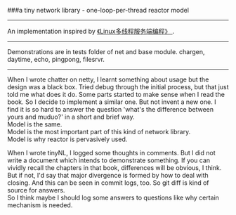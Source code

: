 ###a tiny network library - one-loop-per-thread reactor model
***
An implementation inspired by [ 《Linux多线程服务端编程》 ](https://book.douban.com/subject/20471211/).

***
Demonstrations are in tests folder of net and base module.
chargen, daytime, echo, pingpong, filesrvr.
***
When I wrote chatter on netty, I learnt something about usage but the design was a black box.
Tried debug through the initial process, but that just told me what does it do.
Some parts started to make sense when I read the book. So I decide to implement a similar one. But not invent a new one. 
I find it is so hard to answer the question 'what's the difference between yours and muduo?' in a short and brief way.  
Model is the same.  
Model is the most important part of this kind of network library.  
Model is why reactor is pervasively used.  

When I wrote tinyNL, I logged some thoughts in comments. 
But I did not write a document which intends to demonstrate something.
If you can vividly recall the chapters in that book, differences will be obvious, I think.
But if not, I'd say that major divergence is formed by how to deal with closing.
And this can be seen in commit logs, too. So git diff is kind of source for answers.  
So I think maybe I should log some answers to questions like why certain mechanism is needed. 
